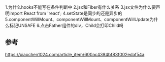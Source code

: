 1.为什么hooks不能写在条件判断中
2.jsx和Fiber有什么关系
3.jsx文件为什么要声明import React from 'react';
4.setState是同步的还是异步的
5.componentWillMount、componentWillMount、componentWillUpdate为什么标记UNSAFE
6.点击Father组件的div，Child会打印Child吗

## 参考
https://xiaochen1024.com/article_item/600ac4384bf83f002edaf54a